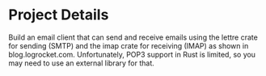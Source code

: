 # Project Details

Build an email client that can send and receive emails using the lettre crate for sending (SMTP) and the imap crate for receiving (IMAP) as shown in blog.logrocket.com. Unfortunately, POP3 support in Rust is limited, so you may need to use an external library for that.
